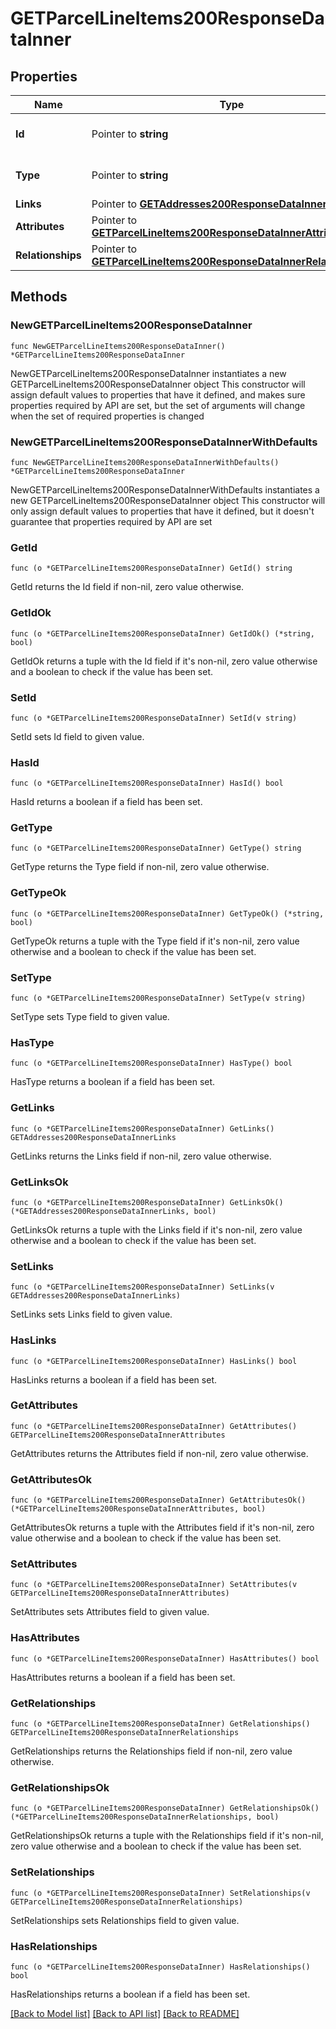 # GETParcelLineItems200ResponseDataInner

## Properties

Name | Type | Description | Notes
------------ | ------------- | ------------- | -------------
**Id** | Pointer to **string** | The resource&#39;s id | [optional] 
**Type** | Pointer to **string** | The resource&#39;s type | [optional] 
**Links** | Pointer to [**GETAddresses200ResponseDataInnerLinks**](GETAddresses200ResponseDataInnerLinks.md) |  | [optional] 
**Attributes** | Pointer to [**GETParcelLineItems200ResponseDataInnerAttributes**](GETParcelLineItems200ResponseDataInnerAttributes.md) |  | [optional] 
**Relationships** | Pointer to [**GETParcelLineItems200ResponseDataInnerRelationships**](GETParcelLineItems200ResponseDataInnerRelationships.md) |  | [optional] 

## Methods

### NewGETParcelLineItems200ResponseDataInner

`func NewGETParcelLineItems200ResponseDataInner() *GETParcelLineItems200ResponseDataInner`

NewGETParcelLineItems200ResponseDataInner instantiates a new GETParcelLineItems200ResponseDataInner object
This constructor will assign default values to properties that have it defined,
and makes sure properties required by API are set, but the set of arguments
will change when the set of required properties is changed

### NewGETParcelLineItems200ResponseDataInnerWithDefaults

`func NewGETParcelLineItems200ResponseDataInnerWithDefaults() *GETParcelLineItems200ResponseDataInner`

NewGETParcelLineItems200ResponseDataInnerWithDefaults instantiates a new GETParcelLineItems200ResponseDataInner object
This constructor will only assign default values to properties that have it defined,
but it doesn't guarantee that properties required by API are set

### GetId

`func (o *GETParcelLineItems200ResponseDataInner) GetId() string`

GetId returns the Id field if non-nil, zero value otherwise.

### GetIdOk

`func (o *GETParcelLineItems200ResponseDataInner) GetIdOk() (*string, bool)`

GetIdOk returns a tuple with the Id field if it's non-nil, zero value otherwise
and a boolean to check if the value has been set.

### SetId

`func (o *GETParcelLineItems200ResponseDataInner) SetId(v string)`

SetId sets Id field to given value.

### HasId

`func (o *GETParcelLineItems200ResponseDataInner) HasId() bool`

HasId returns a boolean if a field has been set.

### GetType

`func (o *GETParcelLineItems200ResponseDataInner) GetType() string`

GetType returns the Type field if non-nil, zero value otherwise.

### GetTypeOk

`func (o *GETParcelLineItems200ResponseDataInner) GetTypeOk() (*string, bool)`

GetTypeOk returns a tuple with the Type field if it's non-nil, zero value otherwise
and a boolean to check if the value has been set.

### SetType

`func (o *GETParcelLineItems200ResponseDataInner) SetType(v string)`

SetType sets Type field to given value.

### HasType

`func (o *GETParcelLineItems200ResponseDataInner) HasType() bool`

HasType returns a boolean if a field has been set.

### GetLinks

`func (o *GETParcelLineItems200ResponseDataInner) GetLinks() GETAddresses200ResponseDataInnerLinks`

GetLinks returns the Links field if non-nil, zero value otherwise.

### GetLinksOk

`func (o *GETParcelLineItems200ResponseDataInner) GetLinksOk() (*GETAddresses200ResponseDataInnerLinks, bool)`

GetLinksOk returns a tuple with the Links field if it's non-nil, zero value otherwise
and a boolean to check if the value has been set.

### SetLinks

`func (o *GETParcelLineItems200ResponseDataInner) SetLinks(v GETAddresses200ResponseDataInnerLinks)`

SetLinks sets Links field to given value.

### HasLinks

`func (o *GETParcelLineItems200ResponseDataInner) HasLinks() bool`

HasLinks returns a boolean if a field has been set.

### GetAttributes

`func (o *GETParcelLineItems200ResponseDataInner) GetAttributes() GETParcelLineItems200ResponseDataInnerAttributes`

GetAttributes returns the Attributes field if non-nil, zero value otherwise.

### GetAttributesOk

`func (o *GETParcelLineItems200ResponseDataInner) GetAttributesOk() (*GETParcelLineItems200ResponseDataInnerAttributes, bool)`

GetAttributesOk returns a tuple with the Attributes field if it's non-nil, zero value otherwise
and a boolean to check if the value has been set.

### SetAttributes

`func (o *GETParcelLineItems200ResponseDataInner) SetAttributes(v GETParcelLineItems200ResponseDataInnerAttributes)`

SetAttributes sets Attributes field to given value.

### HasAttributes

`func (o *GETParcelLineItems200ResponseDataInner) HasAttributes() bool`

HasAttributes returns a boolean if a field has been set.

### GetRelationships

`func (o *GETParcelLineItems200ResponseDataInner) GetRelationships() GETParcelLineItems200ResponseDataInnerRelationships`

GetRelationships returns the Relationships field if non-nil, zero value otherwise.

### GetRelationshipsOk

`func (o *GETParcelLineItems200ResponseDataInner) GetRelationshipsOk() (*GETParcelLineItems200ResponseDataInnerRelationships, bool)`

GetRelationshipsOk returns a tuple with the Relationships field if it's non-nil, zero value otherwise
and a boolean to check if the value has been set.

### SetRelationships

`func (o *GETParcelLineItems200ResponseDataInner) SetRelationships(v GETParcelLineItems200ResponseDataInnerRelationships)`

SetRelationships sets Relationships field to given value.

### HasRelationships

`func (o *GETParcelLineItems200ResponseDataInner) HasRelationships() bool`

HasRelationships returns a boolean if a field has been set.


[[Back to Model list]](../README.md#documentation-for-models) [[Back to API list]](../README.md#documentation-for-api-endpoints) [[Back to README]](../README.md)


